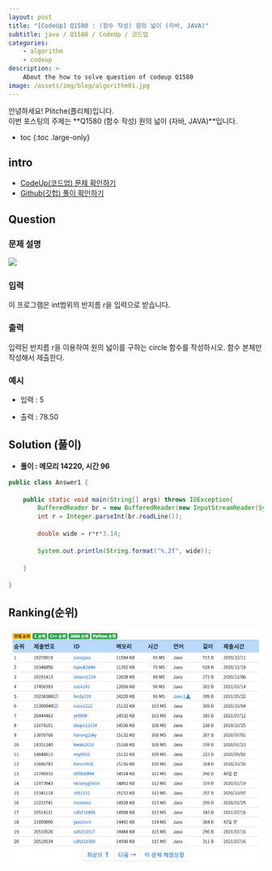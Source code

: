 ```yaml
---
layout: post
title: "[CodeUp] Q1580 : (함수 작성) 원의 넓이 (자바, JAVA)"
subtitle: java / Q1580 / CodeUp / 코드업
categories:
    - algorithm
    - codeup
description: >
    About the how to solve question of codeup Q1580
image: /assets/img/blog/algorithm01.jpg
---
```


안녕하세요! Plitche(플리체)입니다.  
이번 포스팅의 주제는 **Q1580 (함수 작성) 원의 넓이 (자바, JAVA)**입니다.

* toc
{:toc .large-only}

## intro
* [CodeUp(코드업) 문제 확인하기](https://codeup.kr/problem.php?id=1580)  
* [Github(깃헙) 풀이 확인하기](https://github.com/plitche/CodeUp_Solution/tree/master/Q1501~Q1600/Q1580)  

## Question
### 문제 설명
![](/assets/post/codeup/Q1501~Q1599/20211123/01.JPG)  

### 입력
이 프로그램은 int범위의 반지름 r을 입력으로 받습니다.  

### 출력
입력된 반지름 r을 이용하여 원의 넓이를 구하는 circle 함수를 작성하시오. 함수 본체만 작성해서 제출한다.  

### 예시
* 입력 : 5 
  
* 출력 : 78.50  

## Solution (풀이)
* **풀이 : 메모리 14220, 시간 96**  

```java
public class Answer1 {

    public static void main(String[] args) throws IOException{
    	BufferedReader br = new BufferedReader(new InputStreamReader(System.in));
    	int r = Integer.parseInt(br.readLine());
    	
    	double wide = r*r*3.14;
    	
    	System.out.println(String.format("%.2f", wide));
    	
    }
    
}
```  

## Ranking(순위)
![](/assets/post/codeup/Q1500~Q1599/20211123/03.JPG)  